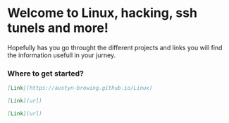 # Welcome to Linux, hacking, ssh tunels and more!

Hopefully has you go throught the different projects and links you will find the information usefull in your jurney.

### Where to get started?


```markdown
[Link](https://austyn-browing.github.io/Linux)

[Link](url)

[Link](url)
```